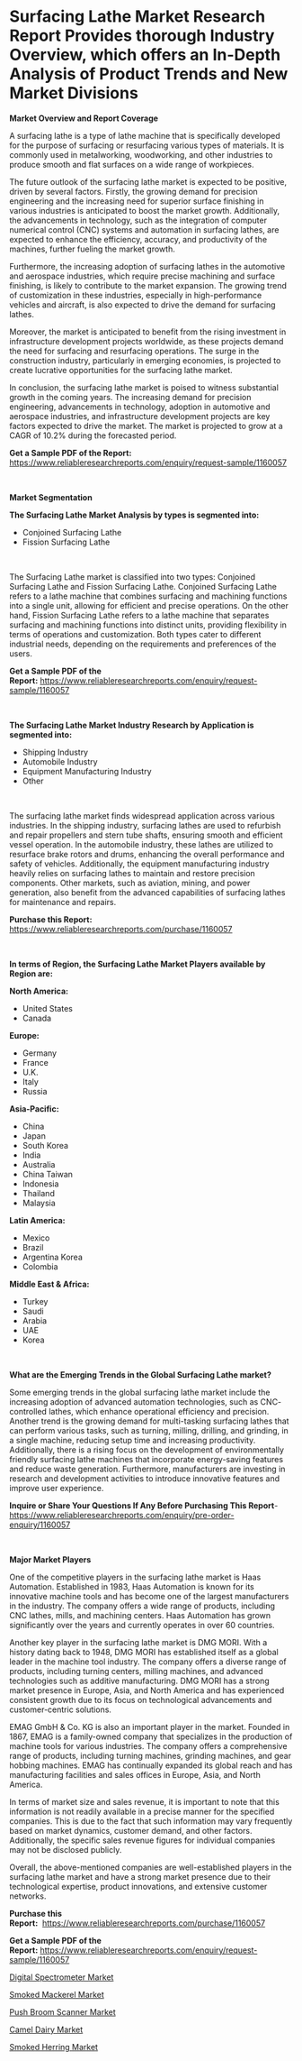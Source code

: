 <p><h1>Surfacing Lathe Market Research Report Provides thorough Industry Overview, which offers an In-Depth Analysis of Product Trends and New Market Divisions</h1></p><p><strong>Market Overview and Report Coverage</strong></p>
<p><p>A surfacing lathe is a type of lathe machine that is specifically developed for the purpose of surfacing or resurfacing various types of materials. It is commonly used in metalworking, woodworking, and other industries to produce smooth and flat surfaces on a wide range of workpieces.</p><p>The future outlook of the surfacing lathe market is expected to be positive, driven by several factors. Firstly, the growing demand for precision engineering and the increasing need for superior surface finishing in various industries is anticipated to boost the market growth. Additionally, the advancements in technology, such as the integration of computer numerical control (CNC) systems and automation in surfacing lathes, are expected to enhance the efficiency, accuracy, and productivity of the machines, further fueling the market growth.</p><p>Furthermore, the increasing adoption of surfacing lathes in the automotive and aerospace industries, which require precise machining and surface finishing, is likely to contribute to the market expansion. The growing trend of customization in these industries, especially in high-performance vehicles and aircraft, is also expected to drive the demand for surfacing lathes.</p><p>Moreover, the market is anticipated to benefit from the rising investment in infrastructure development projects worldwide, as these projects demand the need for surfacing and resurfacing operations. The surge in the construction industry, particularly in emerging economies, is projected to create lucrative opportunities for the surfacing lathe market.</p><p>In conclusion, the surfacing lathe market is poised to witness substantial growth in the coming years. The increasing demand for precision engineering, advancements in technology, adoption in automotive and aerospace industries, and infrastructure development projects are key factors expected to drive the market. The market is projected to grow at a CAGR of 10.2% during the forecasted period.</p></p>
<p><strong>Get a Sample PDF of the Report:</strong> <a href="https://www.reliableresearchreports.com/enquiry/request-sample/1160057">https://www.reliableresearchreports.com/enquiry/request-sample/1160057</a></p>
<p>&nbsp;</p>
<p><strong>Market Segmentation</strong></p>
<p><strong>The Surfacing Lathe Market Analysis by types is segmented into:</strong></p>
<p><ul><li>Conjoined Surfacing Lathe</li><li>Fission Surfacing Lathe</li></ul></p>
<p>&nbsp;</p>
<p><p>The Surfacing Lathe market is classified into two types: Conjoined Surfacing Lathe and Fission Surfacing Lathe. Conjoined Surfacing Lathe refers to a lathe machine that combines surfacing and machining functions into a single unit, allowing for efficient and precise operations. On the other hand, Fission Surfacing Lathe refers to a lathe machine that separates surfacing and machining functions into distinct units, providing flexibility in terms of operations and customization. Both types cater to different industrial needs, depending on the requirements and preferences of the users.</p></p>
<p><strong>Get a Sample PDF of the Report:</strong>&nbsp;<a href="https://www.reliableresearchreports.com/enquiry/request-sample/1160057">https://www.reliableresearchreports.com/enquiry/request-sample/1160057</a></p>
<p>&nbsp;</p>
<p><strong>The Surfacing Lathe Market Industry Research by Application is segmented into:</strong></p>
<p><ul><li>Shipping Industry</li><li>Automobile Industry</li><li>Equipment Manufacturing Industry</li><li>Other</li></ul></p>
<p>&nbsp;</p>
<p><p>The surfacing lathe market finds widespread application across various industries. In the shipping industry, surfacing lathes are used to refurbish and repair propellers and stern tube shafts, ensuring smooth and efficient vessel operation. In the automobile industry, these lathes are utilized to resurface brake rotors and drums, enhancing the overall performance and safety of vehicles. Additionally, the equipment manufacturing industry heavily relies on surfacing lathes to maintain and restore precision components. Other markets, such as aviation, mining, and power generation, also benefit from the advanced capabilities of surfacing lathes for maintenance and repairs.</p></p>
<p><strong>Purchase this Report:</strong>&nbsp; <a href="https://www.reliableresearchreports.com/purchase/1160057">https://www.reliableresearchreports.com/purchase/1160057</a></p>
<p>&nbsp;</p>
<p><strong>In terms of Region, the Surfacing Lathe Market Players available by Region are:</strong></p>
<p>
    <p> <strong> North America: </strong>
        <ul>
            <li>United States</li>
            <li>Canada</li>
        </ul>
        </p> 
    <p> <strong> Europe: </strong>
        <ul>
            <li>Germany</li>
            <li>France</li>
            <li>U.K.</li>
            <li>Italy</li>
            <li>Russia</li>
        </ul>
        </p> 
    <p> <strong> Asia-Pacific: </strong>
        <ul>
            <li>China</li>
            <li>Japan</li>
            <li>South Korea</li>
            <li>India</li>
            <li>Australia</li>
            <li>China Taiwan</li>
            <li>Indonesia</li>
            <li>Thailand</li>
            <li>Malaysia</li>
        </ul>
        </p> 
    <p> <strong> Latin America: </strong>
        <ul>
            <li>Mexico</li>
            <li>Brazil</li>
            <li>Argentina Korea</li>
            <li>Colombia</li>
        </ul>
        </p> 
    <p> <strong> Middle East & Africa: </strong>
        <ul>
            <li>Turkey</li>
            <li>Saudi</li>
            <li>Arabia</li>
            <li>UAE</li>
            <li>Korea</li>
        </ul>
    </p>
    </p>
<p>&nbsp;</p>
<p><strong>What are the Emerging Trends in the Global Surfacing Lathe market?</strong></p>
<p><p>Some emerging trends in the global surfacing lathe market include the increasing adoption of advanced automation technologies, such as CNC- controlled lathes, which enhance operational efficiency and precision. Another trend is the growing demand for multi-tasking surfacing lathes that can perform various tasks, such as turning, milling, drilling, and grinding, in a single machine, reducing setup time and increasing productivity. Additionally, there is a rising focus on the development of environmentally friendly surfacing lathe machines that incorporate energy-saving features and reduce waste generation. Furthermore, manufacturers are investing in research and development activities to introduce innovative features and improve user experience.</p></p>
<p><strong>Inquire or Share Your Questions If Any Before Purchasing This Report</strong>- <a href="https://www.reliableresearchreports.com/enquiry/pre-order-enquiry/1160057">https://www.reliableresearchreports.com/enquiry/pre-order-enquiry/1160057</a></p>
<p>&nbsp;</p>
<p><strong>Major Market Players</strong></p>
<p><p>One of the competitive players in the surfacing lathe market is Haas Automation. Established in 1983, Haas Automation is known for its innovative machine tools and has become one of the largest manufacturers in the industry. The company offers a wide range of products, including CNC lathes, mills, and machining centers. Haas Automation has grown significantly over the years and currently operates in over 60 countries.</p><p>Another key player in the surfacing lathe market is DMG MORI. With a history dating back to 1948, DMG MORI has established itself as a global leader in the machine tool industry. The company offers a diverse range of products, including turning centers, milling machines, and advanced technologies such as additive manufacturing. DMG MORI has a strong market presence in Europe, Asia, and North America and has experienced consistent growth due to its focus on technological advancements and customer-centric solutions.</p><p>EMAG GmbH & Co. KG is also an important player in the market. Founded in 1867, EMAG is a family-owned company that specializes in the production of machine tools for various industries. The company offers a comprehensive range of products, including turning machines, grinding machines, and gear hobbing machines. EMAG has continually expanded its global reach and has manufacturing facilities and sales offices in Europe, Asia, and North America.</p><p>In terms of market size and sales revenue, it is important to note that this information is not readily available in a precise manner for the specified companies. This is due to the fact that such information may vary frequently based on market dynamics, customer demand, and other factors. Additionally, the specific sales revenue figures for individual companies may not be disclosed publicly.</p><p>Overall, the above-mentioned companies are well-established players in the surfacing lathe market and have a strong market presence due to their technological expertise, product innovations, and extensive customer networks.</p></p>
<p><strong>Purchase this Report:</strong>&nbsp;&nbsp;<a href="https://www.reliableresearchreports.com/purchase/1160057">https://www.reliableresearchreports.com/purchase/1160057</a></p>
<p></p>
<p><strong>Get a Sample PDF of the Report:</strong>&nbsp;<a href="https://www.reliableresearchreports.com/enquiry/request-sample/1160057">https://www.reliableresearchreports.com/enquiry/request-sample/1160057</a></p>
<p><p><a href="https://medium.com/@reganklocko456458/digital-spectrometer-market-size-growth-forecast-2023-2030-49ffdfd23faa">Digital Spectrometer Market</a></p><p><a href="https://www.linkedin.com/pulse/smoked-mackerel-market-share-amp-new-trends-analysis-report-gczpe/">Smoked Mackerel Market</a></p><p><a href="https://medium.com/@evalynkoepp98698/push-broom-scanner-market-size-growth-forecast-2023-2030-23599b28ae03">Push Broom Scanner Market</a></p><p><a href="https://www.linkedin.com/pulse/camel-dairy-market-share-amp-new-trends-analysis-report-os9ie/">Camel Dairy Market</a></p><p><a href="https://www.linkedin.com/pulse/smoked-herring-market-challenges-opportunities-growth-o2vme/">Smoked Herring Market</a></p></p>